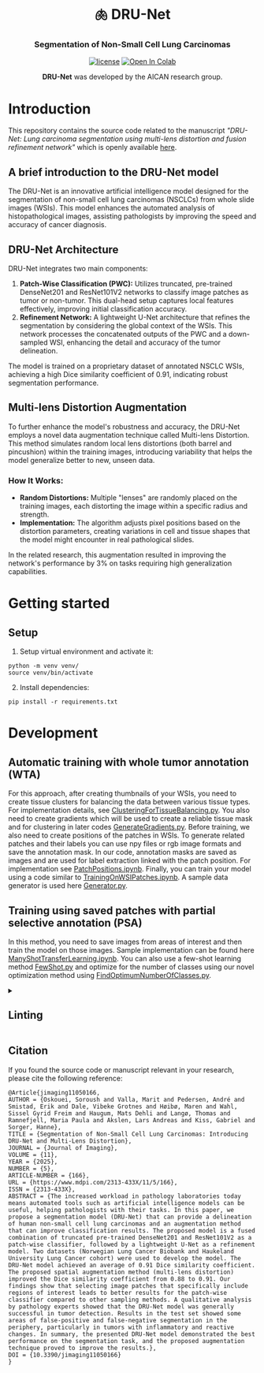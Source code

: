 <div align="center">
<h1 align="center">🫁 DRU-Net </h1>
<h3 align="center">Segmentation of Non-Small Cell Lung Carcinomas
</h3>

[![license](https://img.shields.io/badge/MIT-License-008000)](https://github.com/AICAN-Research/DRU-Net/blob/main/LICENSE.md)
<a href="https://github.com/AICAN-Research/DRU-Net/blob/main/notebooks/TrainingOnWSIPatches.ipynb" target="_parent"><img src="https://colab.research.google.com/assets/colab-badge.svg" alt="Open In Colab"/></a>

**DRU-Net** was developed by the AICAN research group.

</div>

# Introduction

This repository contains the source code related to the manuscript _"DRU-Net: Lung carcinoma segmentation using multi-lens distortion and fusion refinement network"_ which is openly available [here]([https://arxiv.org/abs/2406.14287](https://www.mdpi.com/2313-433X/11/5/166)).

## A brief introduction to the DRU-Net model
The DRU-Net is an innovative artificial intelligence model designed for the segmentation of non-small cell lung carcinomas (NSCLCs) from whole slide images (WSIs). This model enhances the automated analysis of histopathological images, assisting pathologists by improving the speed and accuracy of cancer diagnosis.

## DRU-Net Architecture
DRU-Net integrates two main components:
1. **Patch-Wise Classification (PWC):** Utilizes truncated, pre-trained DenseNet201 and ResNet101V2 networks to classify image patches as tumor or non-tumor. This dual-head setup captures local features effectively, improving initial classification accuracy.
2. **Refinement Network:** A lightweight U-Net architecture that refines the segmentation by considering the global context of the WSIs. This network processes the concatenated outputs of the PWC and a down-sampled WSI, enhancing the detail and accuracy of the tumor delineation.

The model is trained on a proprietary dataset of annotated NSCLC WSIs, achieving a high Dice similarity coefficient of 0.91, indicating robust segmentation performance.

## Multi-lens Distortion Augmentation
To further enhance the model's robustness and accuracy, the DRU-Net employs a novel data augmentation technique called Multi-lens Distortion. This method simulates random local lens distortions (both barrel and pincushion) within the training images, introducing variability that helps the model generalize better to new, unseen data.

### How It Works:
- **Random Distortions:** Multiple "lenses" are randomly placed on the training images, each distorting the image within a specific radius and strength.
- **Implementation:** The algorithm adjusts pixel positions based on the distortion parameters, creating variations in cell and tissue shapes that the model might encounter in real pathological slides.

In the related research, this augmentation resulted in improving the network's performance by 3% on tasks requiring high generalization capabilities.

# Getting started

## Setup

1. Setup virtual environment and activate it:

```
python -m venv venv/
source venv/bin/activate
```

2. Install dependencies:

```
pip install -r requirements.txt
```


# Development

## Automatic training with whole tumor annotation (WTA)
For this approach, after creating thumbnails of your WSIs, you need to create tissue clusters for balancing the data between various tissue types. For implementation details, see [ClusteringForTissueBalancing.py](ClusteringForTissueBalancing.py).
You also need to create gradients which will be used to create a reliable tissue mask and for clustering in later codes [GenerateGradients.py](GenerateGradients.py).
Before training, we also need to create positions of the patches in WSIs. To generate related patches and their labels you can use npy files or rgb image formats and save the annotation mask. In our code, annotation masks are saved as images and are used for label extraction linked with the patch position. For implementation see [PatchPositions.ipynb](notebooks/PatchPositions.ipynb).
Finally, you can train your model using a code similar to [TrainingOnWSIPatches.ipynb](notebooks/TrainingOnWSIPatches.ipynb).
A sample data generator is used here [Generator.py](src/Generator.py).

## Training using saved patches with partial selective annotation (PSA)
In this method, you need to save images from areas of interest and then train the model on those images. Sample implementation can be found here [ManyShotTransferLearning.ipynb](notebooks/ManyShotTransferLearning.ipynb).
You can also use a few-shot learning method [FewShot.py](./FewShot.py) and optimize for the number of classes using our novel optimization method using [FindOptimumNumberOfClasses.py](FindOptimumNumberOfClasses.py).


<details>
<summary>

## Linting</summary>

First install linting dependencies:

```
pip install isort==5.10.1 flake8==4.0.1 black==22.3.0 "black[jupyter]"
```

Then run linting test by:

```
sh shell/lint.sh
```

Perform automatic linting by:

```
sh shell/format.sh
```

</details>


## Citation

If you found the source code or manuscript relevant in your research, please cite the following reference:

```
@Article{jimaging11050166,
AUTHOR = {Oskouei, Soroush and Valla, Marit and Pedersen, André and Smistad, Erik and Dale, Vibeke Grotnes and Høibø, Maren and Wahl, Sissel Gyrid Freim and Haugum, Mats Dehli and Langø, Thomas and Ramnefjell, Maria Paula and Akslen, Lars Andreas and Kiss, Gabriel and Sorger, Hanne},
TITLE = {Segmentation of Non-Small Cell Lung Carcinomas: Introducing DRU-Net and Multi-Lens Distortion},
JOURNAL = {Journal of Imaging},
VOLUME = {11},
YEAR = {2025},
NUMBER = {5},
ARTICLE-NUMBER = {166},
URL = {https://www.mdpi.com/2313-433X/11/5/166},
ISSN = {2313-433X},
ABSTRACT = {The increased workload in pathology laboratories today means automated tools such as artificial intelligence models can be useful, helping pathologists with their tasks. In this paper, we propose a segmentation model (DRU-Net) that can provide a delineation of human non-small cell lung carcinomas and an augmentation method that can improve classification results. The proposed model is a fused combination of truncated pre-trained DenseNet201 and ResNet101V2 as a patch-wise classifier, followed by a lightweight U-Net as a refinement model. Two datasets (Norwegian Lung Cancer Biobank and Haukeland University Lung Cancer cohort) were used to develop the model. The DRU-Net model achieved an average of 0.91 Dice similarity coefficient. The proposed spatial augmentation method (multi-lens distortion) improved the Dice similarity coefficient from 0.88 to 0.91. Our findings show that selecting image patches that specifically include regions of interest leads to better results for the patch-wise classifier compared to other sampling methods. A qualitative analysis by pathology experts showed that the DRU-Net model was generally successful in tumor detection. Results in the test set showed some areas of false-positive and false-negative segmentation in the periphery, particularly in tumors with inflammatory and reactive changes. In summary, the presented DRU-Net model demonstrated the best performance on the segmentation task, and the proposed augmentation technique proved to improve the results.},
DOI = {10.3390/jimaging11050166}
}
```
